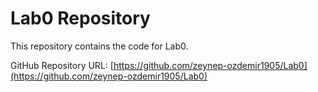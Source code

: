 # Lab0 Repository

This repository contains the code for Lab0.

GitHub Repository URL: [https://github.com/zeynep-ozdemir1905/Lab0](https://github.com/zeynep-ozdemir1905/Lab0)
